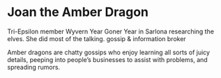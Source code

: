 # Joan the Amber Dragon



Tri-Epsilon member
Wyvern Year
Goner Year in Sarlona researching the elves.
She did most of the talking.
gossip & information broker

Amber dragons are chatty gossips who enjoy learning all sorts of juicy details, peeping into people’s businesses to assist with problems, and spreading rumors.
